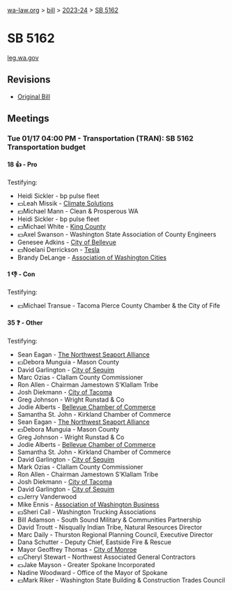 [wa-law.org](/) > [bill](/bill/) > [2023-24](/bill/2023-24/) > [SB 5162](/bill/2023-24/sb/5162/)

# SB 5162
[leg.wa.gov](https://app.leg.wa.gov/billsummary?BillNumber=5162&Year=2023&Initiative=false)

## Revisions
* [Original Bill](1/)

## Meetings
### Tue 01/17 04:00 PM - Transportation (TRAN): SB 5162 Transportation budget
#### 18 👍 - Pro
Testifying:
* Heidi Sickler - bp pulse fleet
* 💵Leah Missik - [Climate Solutions](/org/climate_solutions/)
* 💵Michael Mann - Clean & Prosperous WA
* Heidi Sickler - bp pulse fleet
* 💵Michael White - [King County](/org/king_county/)
* 💵Axel Swanson - Washington State Association of County Engineers
* Genesee Adkins - [City of Bellevue](/org/city_of_bellevue/)
* 💵Noelani Derrickson - [Tesla](/org/tesla/)
* Brandy DeLange - [Association of Washington Cities](/org/association_of_washington_cities/)

#### 1 👎 - Con
Testifying:
* 💵Michael Transue - Tacoma Pierce County Chamber & the City of Fife

#### 35 ❓ - Other
Testifying:
* Sean Eagan - [The Northwest Seaport Alliance](/org/the_northwest_seaport_alliance/)
* 💵Debora Munguia - Mason County
* David Garlington - [City of Sequim](/org/city_of_sequim/)
* Marc Ozias - Clallam County Commissioner
* Ron Allen - Chairman Jamestown S'Klallam Tribe
* Josh Diekmann - [City of Tacoma](/org/city_of_tacoma/)
* Greg Johnson - Wright Runstad & Co
* Jodie Alberts - [Bellevue Chamber of Commerce](/org/bellevue_chamber_of_commerce/)
* Samantha St. John - Kirkland Chamber of Commerce
* Sean Eagan - [The Northwest Seaport Alliance](/org/the_northwest_seaport_alliance/)
* 💵Debora Munguia - Mason County
* Greg Johnson - Wright Runstad & Co
* Jodie Alberts - [Bellevue Chamber of Commerce](/org/bellevue_chamber_of_commerce/)
* Samantha St. John - Kirkland Chamber of Commerce
* David Garlington - [City of Sequim](/org/city_of_sequim/)
* Mark Ozias - Clallam County Commissioner
* Ron Allen - Chairman Jamestown S'Klallam Tribe
* Josh Diekmann - [City of Tacoma](/org/city_of_tacoma/)
* David Garlington - [City of Sequim](/org/city_of_sequim/)
* 💵Jerry Vanderwood
* Mike Ennis - [Association of Washington Business](/org/association_of_washington_business/)
* 💵Sheri Call - Washington Trucking Associations
* Bill Adamson - South Sound Military & Communities Partnership
* David Troutt - Nisqually Indian Tribe, Natural Resources Director
* Marc Daily - Thurston Regional Planning Council, Executive Director
* Dana Schutter - Deputy Chief, Eastside Fire & Rescue
* Mayor Geoffrey Thomas - [City of Monroe](/org/city_of_monroe/)
* 💵Cheryl Stewart - Northwest Associated General Contractors
* 💵Jake Mayson - Greater Spokane Incorporated
* Nadine Woodward - Office of the Mayor of Spokane
* 💵Mark Riker - Washington State Building & Construction Trades Council
